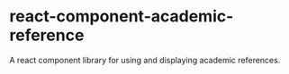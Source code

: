 # react-component-academic-reference
A react component library for using and displaying academic references.
